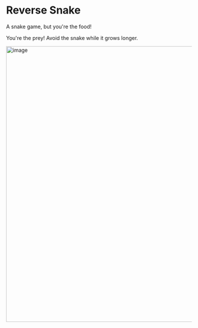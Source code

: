 # Reverse Snake
A snake game, but you're the food!

You're the prey! Avoid the snake while it grows longer. 

<img width="721" height="749" alt="image" src="https://github.com/user-attachments/assets/a4f21181-2b90-4a9a-b578-e8fd70a85dbf" />


